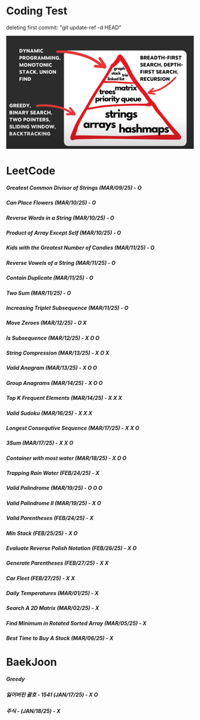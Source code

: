 # Coding Test

deleting first commit: "git update-ref -d HEAD"


![Image](image.png)

# LeetCode
##### Greatest Common Divisor of Strings (MAR/09/25) - O
##### Can Place Flowers (MAR/10/25) - O 
##### Reverse Words in a String (MAR/10/25) - O
##### Product of Array Except Self (MAR/10/25) - O
##### Kids with the Greatest Number of Candies (MAR/11/25) - O
##### Reverse Vowels of a String (MAR/11/25) - O
##### Contain Duplicate (MAR/11/25) - O
##### Two Sum (MAR/11/25) - O
##### Increasing Triplet Subsequence (MAR/11/25) - O
##### Move Zeroes (MAR/12/25) - O X
##### Is Subsequence (MAR/12/25) - X O O
##### String Compression (MAR/13/25) - X O X
##### Valid Anagram (MAR/13/25) - X O O
##### Group Anagrams (MAR/14/25) - X O O
##### Top K Frequent Elements (MAR/14/25) - X X X
##### Valid Sudoku (MAR/16/25) - X X X
##### Longest Consequtive Sequence (MAR/17/25) - X X O
##### 3Sum (MAR/17/25) - X X O
##### Container with most water (MAR/18/25) - X O O
##### Trapping Rain Water (FEB/24/25) - X
##### Valid Palindrome (MAR/19/25) - O O O
##### Valid Palindrome II (MAR/19/25) - X O
##### Valid Parentheses (FEB/24/25) - X
##### Min Stack (FEB/25/25) - X O
##### Evaluate Reverse Polish Notation (FEB/26/25) - X O
##### Generate Parentheses (FEB/27/25) - X X
##### Car Fleet (FEB/27/25) - X X
##### Daily Temperatures  (MAR/01/25) - X
##### Search A 2D Matrix (MAR/02/25) - X
##### Find Minimum in Rotated Sorted Array (MAR/05/25) - X
##### Best Time to Buy A Stock (MAR/06/25) - X      
# BaekJoon 
##### Greedy
##### 잃어버린 괄호 - 1541 (JAN/17/25) - X O
##### 주식 - (JAN/18/25) - X


